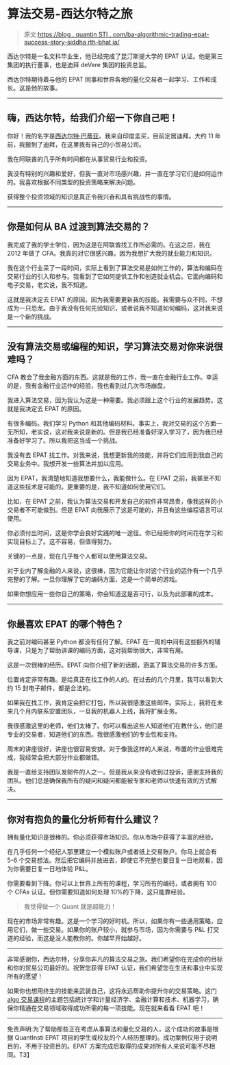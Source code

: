 # 算法交易-西达尔特之旅

> 原文:[https://blog . quantin STI . com/ba-algorithmic-trading-epat-success-story-siddha rth-bhat ia/](https://blog.quantinsti.com/ba-algorithmic-trading-epat-success-story-siddharth-bhatia/)

西达尔特是一名文科毕业生，他已经完成了昆汀斯提大学的 EPAT 认证。他是第三集团的执行董事，也是迪拜 deVere 集团的投资总监。

西达尔特期待着与他的 EPAT 同事和世界各地的量化交易者一起学习、工作和成长。这是他的故事。

* * *

## 嗨，西达尔特，给我们介绍一下你自己吧！

你好！我的名字是[西达尔特·巴蒂亚](http://www.linkedin.com/in/siddharth-bhatia-cfa-a87395209/)。我来自印度孟买，目前定居迪拜。大约 11 年前，我搬到了迪拜，在这里我有自己的小贸易公司。

我在阿联酋的几乎所有时间都在从事贸易行业和投资。

我没有特别的兴趣和爱好，但我一直对市场感兴趣，并一直在学习它们是如何运作的。我喜欢根据不同类型的投资策略来解决问题。

获得整个投资领域的知识是真正令我兴奋和具有挑战性的事情。

* * *

## 你是如何从 BA 过渡到算法交易的？

我完成了我的学士学位，因为这是在阿联酋找工作所必需的。在这之后，我在 2012 年做了 CFA。我真的对它很感兴趣，因为我想扩大我的就业能力和知识。

我在这个行业呆了一段时间，实际上看到了算法交易是如何工作的，算法和编码在交易行业的引入和参与。我看到了它如何提供工作和创造就业机会。它面向编码和电子交易，老实说，我不知道。

这就是我决定去 EPAT 的原因，因为我需要更新我的技能。我需要与众不同，不想成为一只恐龙。由于我没有任何先验知识，或者说我不知道如何编码，这对我来说是一个新的挑战。

* * *

## 没有算法交易或编程的知识，学习算法交易对你来说很难吗？

CFA 教会了我金融方面的东西。这就是我的工作，我一直在金融行业工作。幸运的是，我有金融行业运作的经验，我也看到过几次市场崩盘。

我进入算法交易，因为我认为这是一种需要。我必须跟上这个行业的发展趋势。这就是我决定去 EPAT 的原因。

有很多编码。我们学习 Python 和其他编码材料。事实上，我对交易的这个方面一无所知，老实说，这对我来说是新的。但是我已经准备好深入学习了，因为我已经准备好学习了。所以我把这当成一个挑战。

我没有去 EPAT 找工作。对我来说，我想更新我的技能，并将它们应用到我自己的交易业务中。我想开发一些算法并加以应用。

因为 EPAT，我清楚地知道我想要什么，我能做什么。在 EPAT 之前，我甚至不知道这些技术是可能的。更重要的是，我不知道如何使用它们。

比如，在 EPAT 之前，我认为算法交易和开发自己的软件非常昂贵，像我这样的小交易者不可能做到。但是 EPAT 向我展示了这是可能的，并且有这些编程语言可以使用。

你必须付出时间，这是你学会良好实践的唯一途径。你已经把你的时间花在学习和实现目标上了。这不容易，但值得努力。

关键的一点是，现在几乎每个人都可以使用算法交易。

对于业内了解金融的人来说，这很棒，因为它能让你对这个行业的运作有一个几乎完整的了解。一旦你理解了它的编码方面，这是一个简单的游戏。

如果你想应用一些你自己的策略，你会知道这是否可行，以及为此部署的成本。

* * *

## 你最喜欢 EPAT 的哪个特色？

我之前对编码甚至 Python 都没有任何了解。EPAT 在一周的中间有这些额外的辅导课，只是为了帮助讲课的编码方面，这对我帮助很大，非常有用。

这是一次很棒的经历。EPAT 向你介绍了新的话题，涵盖了算法交易的许多方面。

位置肯定非常有趣。是给真正在找工作的人的。在过去的几个月里，我可以看到大约 15 封电子邮件，都是合法的。

如果我在找工作，我肯定会把它打包，所以我很感激这些邮件。实际上，我将在未来几个月内联系安置团队，一旦我的机器人上线，我将扩展业务。

我很感激这里的老师，他们太棒了。你可以看出这些人知道他们在教什么，他们是专业的交易者，知道他们的东西。我很感激他们的专业性和支持。

周末的讲座很好，讲座也很容易安排。对于像我这样的人来说，布置的作业很难完成，我经常会把大部分作业都做错。

我是一直给支持团队发邮件的人之一。但是我从来没有收到过投诉，感谢支持我的团队。他们总是确保我所有的疑问和疑问都能被专家和老师以快速有效的方式解决。

* * *

## 你对有抱负的量化分析师有什么建议？

拥有量化知识是很棒的。你必须获得市场知识。你从市场中获得了丰富的经验。

在几乎任何一个经纪人那里建立一个模拟账户或者纸上交易账户。你马上就会有 5-6 个交易想法。然后把它编码并放进去，即使它不完整也要日复一日地观看，因为你需要日复一日地体验 P&L。

你需要看到下降。你可以上世界上所有的课程，学习所有的编码，或者拥有 100 个 CFAs 认证。但你需要知道如何处理 10%的下降，这只能靠经验。

> 我觉得做一个 Quant 就是超能力！

现在的市场非常有趣。这是一个学习的好时机。所以，如果你有一些通用策略，应用它们，做一些交易。如果你的账户较小，就参与市场，因为你需要与 P&L 打交道的经验，而这是没人能教你的。你越早开始越好。

* * *

非常感谢你，西达尔特，分享你非凡的算法交易之旅。我们希望你在完成你的目标和你的贸易公司最好的。祝贺您获得 EPAT 认证，我们希望您在生活和事业中实现所有的愿望！

如果你也想用终生的技能来武装自己，这将永远帮助你提升你的交易策略。这门 [algo 交易课程](https://www.quantinsti.com/epat)的主题包括统计学和计量经济学、金融计算和技术、机器学习，确保你精通在交易领域取得成功所需的每一项技能。现在就来看看 EPAT 吧！

* * *

免责声明:为了帮助那些正在考虑从事算法和量化交易的人，这个成功的故事是根据 QuantInsti EPAT 项目的学生或校友的个人经历整理的。成功案例仅用于说明目的，不用于投资目的。EPAT 方案完成后取得的成果对所有人来说可能不尽相同。T3】